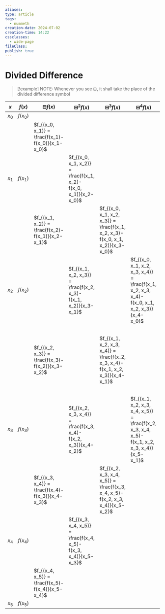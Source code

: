 ```yaml
---
aliases: 
type: article
tags:
  - nummeth
creation-date: 2024-07-02
creation-time: 14:22
cssclasses:
  - wide-page
fileClass: 
publish: true
---
```

# Divided Difference
> [!example] NOTE:
> Whenever you see $\boxminus$, it shall take the place of the divided difference symbol


| $x$   | $f(x)$   | $\boxminus f(x)$                                 | $\boxminus^2 f(x)$                                              | $\boxminus^3 f(x)$                                                             | $\boxminus^4 f(x)$                                                                            | $\boxminus^5 f(x)$                                                                                           |
| ----- | -------- | ------------------------------------------------ | --------------------------------------------------------------- | ------------------------------------------------------------------------------ | --------------------------------------------------------------------------------------------- | ------------------------------------------------------------------------------------------------------------ |
| $x_0$ | $f(x_0)$ |                                                  |                                                                 |                                                                                |                                                                                               |                                                                                                              |
|       |          | $f_{(x_0, x_1)} = \frac{f(x_1)-f(x_0)}{x_1-x_0}$ |                                                                 |                                                                                |                                                                                               |                                                                                                              |
| $x_1$ | $f(x_1)$ |                                                  | $f_{(x_0, x_1, x_2)} = \frac{f(x_1, x_2)-f(x_0, x_1)}{x_2-x_0}$ |                                                                                |                                                                                               |                                                                                                              |
|       |          | $f_{(x_1, x_2)} = \frac{f(x_2)-f(x_1)}{x_2-x_1}$ |                                                                 | $f_{(x_0, x_1, x_2, x_3)} = \frac{f(x_1, x_2, x_3)-f(x_0, x_1, x_2)}{x_3-x_0}$ |                                                                                               |                                                                                                              |
| $x_2$ | $f(x_2)$ |                                                  | $f_{(x_1, x_2, x_3)} = \frac{f(x_2, x_3)-f(x_1, x_2)}{x_3-x_1}$ |                                                                                | $f_{(x_0, x_1, x_2, x_3, x_4)} = \frac{f(x_1, x_2, x_3, x_4)-f(x_0, x_1, x_2, x_3)}{x_4-x_0}$ |                                                                                                              |
|       |          | $f_{(x_2, x_3)} = \frac{f(x_3)-f(x_2)}{x_3-x_2}$ |                                                                 | $f_{(x_1, x_2, x_3, x_4)} = \frac{f(x_2, x_3, x_4)-f(x_1, x_2, x_3)}{x_4-x_1}$ |                                                                                               | $f_{(x_0, x_1, x_2, x_3, x_4, x_5)} = \frac{f(x_1, x_2, x_3, x_4, x_5)-f(x_0, x_1, x_2, x_3, x_4)}{x_5-x_0}$ |
| $x_3$ | $f(x_3)$ |                                                  | $f_{(x_2, x_3, x_4)} = \frac{f(x_3, x_4)-f(x_2, x_3)}{x_4-x_2}$ |                                                                                | $f_{(x_1, x_2, x_3, x_4, x_5)} = \frac{f(x_2, x_3, x_4, x_5)-f(x_1, x_2, x_3, x_4)}{x_5-x_1}$ |                                                                                                              |
|       |          | $f_{(x_3, x_4)} = \frac{f(x_4)-f(x_3)}{x_4-x_3}$ |                                                                 | $f_{(x_2, x_3, x_4, x_5)} = \frac{f(x_3, x_4, x_5)-f(x_2, x_3, x_4)}{x_5-x_2}$ |                                                                                               |                                                                                                              |
| $x_4$ | $f(x_4)$ |                                                  | $f_{(x_3, x_4, x_5)} = \frac{f(x_4, x_5)-f(x_3, x_4)}{x_5-x_3}$ |                                                                                |                                                                                               |                                                                                                              |
|       |          | $f_{(x_4, x_5)} = \frac{f(x_5)-f(x_4)}{x_5-x_4}$ |                                                                 |                                                                                |                                                                                               |                                                                                                              |
| $x_5$ | $f(x_5)$ |                                                  |                                                                 |                                                                                |                                                                                               |                                                                                                              |

